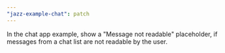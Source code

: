 ```yaml
---
"jazz-example-chat": patch
---
```


In the chat app example, show a "Message not readable" placeholder, if messages from a chat list are not readable by the user.
